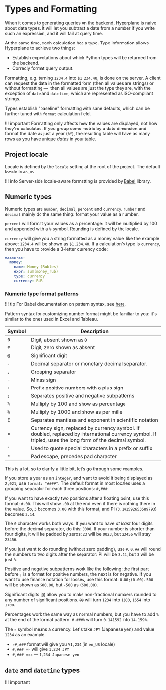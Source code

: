 # Types and Formatting

When it comes to generating queries on the backend, Hyperplane is naive about data types.
It will let you subtract a date from a number if you write such an expression, and it
will fail at query time.

At the same time, each calculation has a type. Type information allows Hyperplane to
achieve two things:

- Establish expectations about which Python types will be returned from the backend.
- Correcly format query output.

Formatting, e.g. turning `1234.4` into `$1,234.40`, is done on the server. A client can
request the data in the formatted form (then all values are strings) or without formatting — 
then all values are just the type they are, with the exception of `date` and `datetime`,
which are represented as ISO-compliant strings.

Types establish "baseline" formatting with sane defaults, which can be further tuned
with `format` calculation field.

!!! important
    Formatting only affects how the values are displayed, not how they're calculated.
    If you group some metric by a date dimension and format the date as just a year (`%Y`),
    the resulting table will have as many rows as you have unique _dates_ in your table.


## Project locale

Locale is defined by the `locale` setting at the root of the project. The default locale
is `en_US`.

!!! info
    Server-side locale-aware formatting is provided by
    [Babel](http://babel.pocoo.org/en/latest/index.html) library.


## Numeric types

Numeric types are `number`, `decimal`, `percent` and `currency`. `number` and `decimal`
mainly do the same thing: format your value as a number.

`percent` will format your values as a percentage: it will be multiplied by 100 and appended
with a `%` symbol. Rounding is defined by the locale.

`currency` will give you a string formatted as a money value, like the example above:
`1234.4` will be shown as `$1,234.40`. If a calculation's type is `currency`, then
you have to provide a 3-letter currency code:

```yaml
measures:
  money:
    name: Money (Rubles)
    expr: sum(money_rub)
    type: currency
    currency: RUB
```

### Numeric type format patterns

!!! tip
    For Babel documentation on pattern syntax, see
    [here](http://babel.pocoo.org/en/latest/numbers.html#pattern-syntax).

Pattern syntax for customizing number format might be familiar to you: it's similar to
the ones used in Excel and Tableau.

| Symbol                        | Description                                      |
|-------------------------------|--------------------------------------------------|
| `0`                           | Digit, absent shown as `0`                       |
| `#`                           | Digit, zero shown as absent                      |
| `@`                           | Significant digit                                |
| `.`                           | Decimal separator or monetary decimal separator. |
| `,`                           | Grouping separator                               |
| `-`                           | Minus sign                                       |
| `+`                           | Prefix positive numbers with a plus sign         |
| `;`                           | Separates positive and negative subpatterns      |
| `%`                           | Multiply by 100 and show as percentage           |
| `‰`                           | Multiply by 1000 and show as per mille           |
| `E`                           | Separates mantissa and exponent in scientific notation |
| `¤`                           | Currency sign, replaced by currency symbol. If doubled, replaced by international currency symbol. If tripled, uses the long form of the decimal symbol. |
| `'`                           | Used to quote special characters in a prefix or suffix |
| `*`                           | Pad escape, precedes pad character               |

This is a lot, so to clarify a little bit, let's go through some examples.

If you store a year as an `integer`, and want to avoid it being displayed as `2,021`,
use `format: "####"`. The default format in most locales uses a grouping separator for
each three positions: `#,###`.

If you want to have exactly two positions after a floating point, use this format:
`#.00`. This will show `.00` at the end even if there is nothing there in the value.
So, `3` becomes `3.00` with this format, and PI (`3.141592653589793`) becomes
`3.14`.

The `0` character works both ways. If you want to have _at least_ four digits before
the decimal separator, do this: `0000`. If your number is shorter than four digits, it
will be padded by zeros: `23` will be `0023`, but `23456` will stay `23456`.

If you just want to do rounding (without zero padding), use `#`. `0.##` will round the
numbers to two digits after the separator: PI will be `3.14`, but `3` will be just `3`.

Positive and negative subpatterns work like the following: the first part before `;`
is a format for positive numbers, the next is for negative. If you want to use finance
notation for losses, use this format: `0.00;(0.00)`. `500` will be shown as `500.00`,
but `-500` as `(500.00)`.

Significant digits (`@`) allow you to make non-fractional numbers rounded to any number
of significant positions. `@@` will turn `1234` into `1200`, `1654` into `1700`.

Percentages work the same way as normal numbers, but you have to add `%` at the end
of the format pattern. `#.###%` will turn `0.141592` into `14.159%`.

The `¤` symbol means a currency. Let's take `JPY` (Japanese yen) and value `1234` as an
example.

- `¤#,###` format will give you `¥1,234` (in `en_US` locale)
- `#,### ¤¤` will give `1,234 JPY`
- `#,### ¤¤¤` — `1,234 Japanese yen`


## `date` and `datetime` types

!!! important
